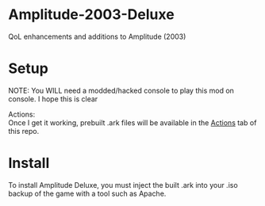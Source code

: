 # Amplitude-2003-Deluxe
QoL enhancements and additions to Amplitude (2003)

# Setup
NOTE: You WILL need a modded/hacked console to play this mod on console. I hope this is clear

Actions:  
Once I get it working, prebuilt .ark files will be available in the [Actions](https://github.com/hmxmilohax/amplitude_2003_deluxe/actions) tab of this repo.

# Install
To install Amplitude Deluxe, you must inject the built .ark into your .iso backup of the game with a tool such as Apache.

